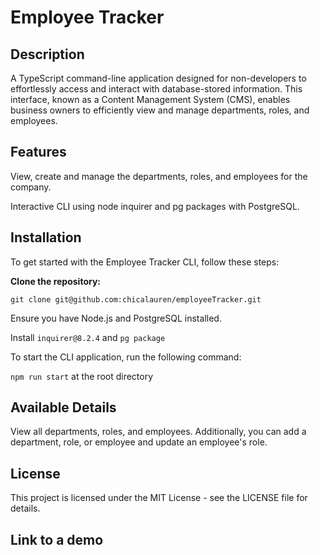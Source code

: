 # Employee Tracker

## Description
A TypeScript command-line application designed for non-developers to effortlessly access and interact with database-stored information. This interface, known as a Content Management System (CMS), enables business owners to efficiently view and manage departments, roles, and employees.

## Features
View, create and manage the departments, roles, and employees for the company.

Interactive CLI using node inquirer and pg packages with PostgreSQL.

## Installation
To get started with the Employee Tracker CLI, follow these steps:

**Clone the repository:**

`git clone git@github.com:chicalauren/employeeTracker.git`

Ensure you have Node.js and PostgreSQL installed.

Install ``inquirer@8.2.4`` and ``pg package``

To start the CLI application, run the following command:

``npm run start`` at the root directory

## Available Details
View all departments, roles, and employees. Additionally, you can add a department, role, or employee and update an employee's role.

## License
This project is licensed under the MIT License - see the LICENSE file for details.

## Link to a demo